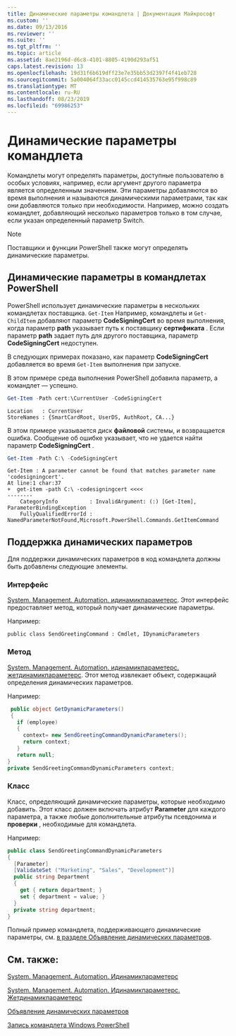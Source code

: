 ```yaml
---
title: Динамические параметры командлета | Документация Майкрософт
ms.custom: ''
ms.date: 09/13/2016
ms.reviewer: ''
ms.suite: ''
ms.tgt_pltfrm: ''
ms.topic: article
ms.assetid: 8ae2196d-d6c8-4101-8805-4190d293af51
caps.latest.revision: 13
ms.openlocfilehash: 19d31f6b619dff23e7e35bb53d2397f4f41eb728
ms.sourcegitcommit: 5a004064f33acc0145ccd414535763e95f998c89
ms.translationtype: MT
ms.contentlocale: ru-RU
ms.lasthandoff: 08/23/2019
ms.locfileid: "69986253"
---
```

# <a name="cmdlet-dynamic-parameters"></a>Динамические параметры командлета

Командлеты могут определять параметры, доступные пользователю в особых условиях, например, если аргумент другого параметра является определенным значением. Эти параметры добавляются во время выполнения и называются динамическими параметрами, так как они добавляются только при необходимости. Например, можно создать командлет, добавляющий несколько параметров только в том случае, если указан определенный параметр Switch.

> [!NOTE]
> Поставщики и функции PowerShell также могут определять динамические параметры.

## <a name="dynamic-parameters-in-powershell-cmdlets"></a>Динамические параметры в командлетах PowerShell

PowerShell использует динамические параметры в нескольких командлетах поставщика. `Get-Item` Например, командлеты и `Get-ChildItem` добавляют параметр **CodeSigningCert** во время выполнения, когда параметр **path** указывает путь к поставщику **сертификата** . Если параметр **path** задает путь для другого поставщика, параметр **CodeSigningCert** недоступен.

В следующих примерах показано, как параметр **CodeSigningCert** добавляется во время `Get-Item` выполнения при запуске.

В этом примере среда выполнения PowerShell добавила параметр, а командлет — успешно.

```powershell
Get-Item -Path cert:\CurrentUser -CodeSigningCert
```

```Output
Location   : CurrentUser
StoreNames : {SmartCardRoot, UserDS, AuthRoot, CA...}
```

В этом примере указывается диск **файловой** системы, и возвращается ошибка. Сообщение об ошибке указывает, что не удается найти параметр **CodeSigningCert** .

```powershell
Get-Item -Path C:\ -CodeSigningCert
```

```Output
Get-Item : A parameter cannot be found that matches parameter name 'codesigningcert'.
At line:1 char:37
+  get-item -path C:\ -codesigningcert <<<<
--------
    CategoryInfo          : InvalidArgument: (:) [Get-Item], ParameterBindingException
    FullyQualifiedErrorId : NamedParameterNotFound,Microsoft.PowerShell.Commands.GetItemCommand
```

## <a name="support-for-dynamic-parameters"></a>Поддержка динамических параметров

Для поддержки динамических параметров в код командлета должны быть добавлены следующие элементы.

### <a name="interface"></a>Интерфейс

[System. Management. Automation. идинамикпараметерс](/dotnet/api/System.Management.Automation.IDynamicParameters).
Этот интерфейс предоставляет метод, который получает динамические параметры.

Например:

`public class SendGreetingCommand : Cmdlet, IDynamicParameters`

### <a name="method"></a>Метод

[System. Management. Automation. идинамикпараметерс. жетдинамикпараметерс](/dotnet/api/System.Management.Automation.IDynamicParameters.GetDynamicParameters).
Этот метод извлекает объект, содержащий определения динамических параметров.

Например:

```csharp
 public object GetDynamicParameters()
 {
   if (employee)
   {
     context= new SendGreetingCommandDynamicParameters();
     return context;
   }
   return null;
}
private SendGreetingCommandDynamicParameters context;
```

### <a name="class"></a>Класс

Класс, определяющий динамические параметры, которые необходимо добавить. Этот класс должен включать атрибут **Parameter** для каждого параметра, а также любые дополнительные атрибуты псевдонима и **проверки** , необходимые для командлета.

Например:

```csharp
public class SendGreetingCommandDynamicParameters
{
  [Parameter]
  [ValidateSet ("Marketing", "Sales", "Development")]
  public string Department
  {
    get { return department; }
    set { department = value; }
  }
  private string department;
}
```

Полный пример командлета, поддерживающего динамические параметры, см. [в разделе Объявление динамических параметров](./how-to-declare-dynamic-parameters.md).

## <a name="see-also"></a>См. также:

[System. Management. Automation. Идинамикпараметерс](/dotnet/api/System.Management.Automation.IDynamicParameters)

[System. Management. Automation. Идинамикпараметерс. Жетдинамикпараметерс](/dotnet/api/System.Management.Automation.IDynamicParameters.GetDynamicParameters)

[Объявление динамических параметров](./how-to-declare-dynamic-parameters.md)

[Запись командлета Windows PowerShell](./writing-a-windows-powershell-cmdlet.md)
